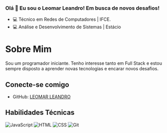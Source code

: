 ### Olá 👋 Eu sou o Leomar Leandro! Em busca de novos desafios!

- 💻 Técnico em Redes de Computadores | IFCE. 
- 💻 Análise e Desenvolvimento de Sistemas | Estácio

# Sobre Mim
Sou um programador iniciante. Tenho interesse tanto em Full Stack e estou sempre disposto a aprender novas tecnologias e encarar novos desafios.



## Conecte-se comigo
- GitHub: [LEOMAR LEANDRO](https://github.com/leomarleandro)



## Habilidades Técnicas
![JavaScript](https://img.shields.io/badge/JavaScript-blue?style=for-the-badge&logo=javascript&logoColor=white)
![HTML](https://img.shields.io/badge/HTML-blue?style=for-the-badge&logo=html5&logoColor=white) ![CSS](https://img.shields.io/badge/CSS-blue?style=for-the-badge&logo=css3&logoColor=white)
![Git](https://img.shields.io/badge/Git-blue?style=for-the-badge&logo=git&logoColor=white)

